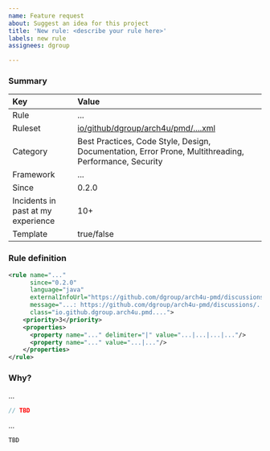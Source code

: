 ```yaml
---
name: Feature request
about: Suggest an idea for this project
title: 'New rule: <describe your rule here>'
labels: new rule
assignees: dgroup

---
```


### Summary
| Key            |  Value |
|:---------------|:------|
| Rule           | ...   |
| Ruleset        | [io/github/dgroup/arch4u/pmd/....xml](https://github.com/dgroup/arch4u-pmd/blob/master/src/main/resources/io/github/dgroup/arch4u/pmd/....xml)|
| Category       | Best Practices, Code Style, Design, Documentation, Error Prone, Multithreading, Performance, Security |
| Framework      | ... |
| Since          |    0.2.0    |
| Incidents in past at my experience | 10+ |
| Template       | true/false |

### Rule definition
```xml
<rule name="..."
      since="0.2.0"
      language="java"
      externalInfoUrl="https://github.com/dgroup/arch4u-pmd/discussions/..."
      message="...: https://github.com/dgroup/arch4u-pmd/discussions/..."
      class="io.github.dgroup.arch4u.pmd....">
    <priority>3</priority>
    <properties>
      <property name="..." delimiter="|" value="...|...|...|..."/>
      <property name="..." value="...|..."/>
    </properties>
</rule>
```

### Why?
...
```java
// TBD
```
...
```java
TBD
```

